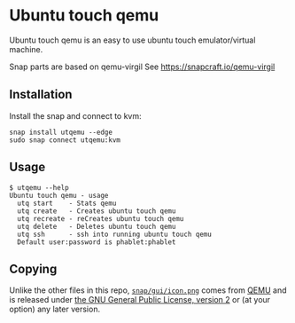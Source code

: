# Ubuntu touch qemu

Ubuntu touch qemu is an easy to use ubuntu touch emulator/virtual machine.

Snap parts are based on qemu-virgil 
See https://snapcraft.io/qemu-virgil

## Installation
Install the snap and connect to kvm:
```
snap install utqemu --edge
sudo snap connect utqemu:kvm
```

## Usage
```
$ utqemu --help
Ubuntu touch qemu - usage
  utq start    - Stats qemu
  utq create   - Creates ubuntu touch qemu
  utq recreate - reCreates ubuntu touch qemu
  utq delete   - Deletes ubuntu touch qemu
  utq ssh      - ssh into running ubuntu touch qemu
  Default user:password is phablet:phablet
```

## Copying
Unlike the other files in this repo, [`snap/gui/icon.png`](./snap/gui/icon.png)
comes from [QEMU](https://gitlab.com/qemu-project/qemu) and is released under
[the GNU General Public License, version 2](./gpl-2.0.md) or (at your option)
any later version.
